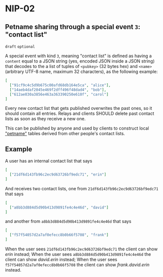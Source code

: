 NIP-02
======

Petname sharing through a special event `3`: "contact list"
-------------------------------------------------------

`draft` `optional`

A special event with kind `3`, meaning "contact list" is defined as having a `content` equal to a JSON string (yes, encoded JSON inside a JSON string) that decodes to the a list of tuples of `<pubkey>` (32 bytes hex) and `<name>` (arbitrary UTF-8 name, maximum 32 characters), as the following example:

```json
[
  ["91cf9c4c5d9b675c00afd68db164e5ca", "alice"],
  ["14aeb4daf2045e469f2dff496f48dad4", "bob"],
  ["612ae030a3856e463a363390250e610f", "carol"]
]
```

Every new contact list that gets published overwrites the past ones, so it should contain all entries. Relays and clients SHOULD delete past contact lists as soon as they receive a new one.

This can be published by anyone and used by clients to construct local ["petname"](http://www.skyhunter.com/marcs/petnames/IntroPetNames.html) tables derived from other people's contact lists.

## Example

A user has an internal contact list that says

```json
[
  ["21df6d143fb96c2ec9d63726bf9edc71", "erin"]
]
```

And receives two contact lists, one from `21df6d143fb96c2ec9d63726bf9edc71` that says

```json
[
  ["a8bb3d884d5d90b413d9891fe4c4e46d", "david"]
]
```

and another from `a8bb3d884d5d90b413d9891fe4c4e46d` that says

```json
[
  ["f57f54057d2a7af0efecc8b0b66f5708", "frank"]
]
```

When the user sees `21df6d143fb96c2ec9d63726bf9edc71` the client can show _erin_ instead;
When the user sees `a8bb3d884d5d90b413d9891fe4c4e46d` the client can show _david.erin_ instead;
When the user sees `f57f54057d2a7af0efecc8b0b66f5708` the client can show _frank.david.erin_ instead.
